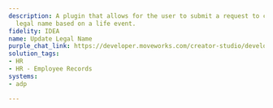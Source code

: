 ```yaml
---
description: A plugin that allows for the user to submit a request to change their
  legal name based on a life event.
fidelity: IDEA
name: Update Legal Name
purple_chat_link: https://developer.moveworks.com/creator-studio/developer-tools/purple-chat-builder/?workspace=%7B%22title%22%3A%22My+Workspace%22%2C%22botSettings%22%3A%7B%7D%2C%22mocks%22%3A%5B%7B%22id%22%3A6991%2C%22title%22%3A%22Mock+1%22%2C%22transcript%22%3A%7B%22settings%22%3A%7B%22colorStyle%22%3A%22LIGHT%22%2C%22startTime%22%3A%2211%3A43+AM%22%2C%22defaultPerson%22%3A%22GWEN%22%2C%22editable%22%3Atrue%7D%2C%22messages%22%3A%5B%7B%22from%22%3A%22USER%22%2C%22text%22%3A%22%3Cp%3EHello%21+I+need+to+change+my+last+name+to+match+my+government+IDs.+Can+you+help+me+submit+a+request+to+update+my+legal+last+name%2C+which+is+now+Bennel.++%3C%2Fp%3E%22%7D%2C%7B%22from%22%3A%22ANNOTATION%22%2C%22text%22%3A%22%3Cp%3E%E2%9C%85+Working+on+%3Cb%3EChange+Legal+Name%3C%2Fb%3E%3Cbr%3E%E2%8F%B3+Calling+Plugin+%3Cb%3EUpdate+Legal+Name%3C%2Fb%3E%3C%2Fp%3E%22%7D%2C%7B%22from%22%3A%22BOT%22%2C%22text%22%3A%22%3Cp%3EI%27d+be+more+than+happy+to+help+you+with+updating+your+legal+name.+To+confirm%2C+we%27re+changing+it+from+Gwen+Lowski+to+Gwen+Bennel%2C+correct%3F%3C%2Fp%3E%22%7D%2C%7B%22from%22%3A%22USER%22%2C%22text%22%3A%22Yes%2C+that%27s+right.%22%7D%2C%7B%22from%22%3A%22BOT%22%2C%22text%22%3A%22I%27ve+put+through+your+request+to+change+your+legal+name+to+Gwen+Bennel.+Your+manager+will+review+the+change%2C+and+HR+might+reach+out+for+any+legal+documentation+needed+for+the+update.+Is+there+anything+else+I+can+assist+you+with+today%3F%22%7D%5D%7D%7D%5D%7D
solution_tags:
- HR
- HR - Employee Records
systems:
- adp

---
```

